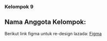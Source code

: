 ### Kelompok 9
## Nama Anggota Kelompok:


Berikut link figma untuk re-design lazada:
[Figma](https://www.figma.com/design/TAzrbXG5E14nSFlWXQVaRO/Lazada-Clone?node-id=0-1&node-type=canvas&t=e5DO7IVea2PBGMAv-0)
